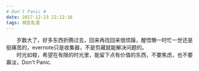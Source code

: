 ```yaml
---
# Don't Panic #
date: 2017-12-23 22:12:16
tags: 胡言乱语
---
```

&emsp;&emsp;岁数大了，好多东西折腾过去，回来再找回来很烦躁，醒悟懒一时忙一世还是挺痛苦的，evernote只是收集器，不是剪藏就能解决问题的。</br>
&emsp;&emsp;时光如梭，希望在有限的时光里，能留下点有价值的东西，不要焦虑，也不要寡淡，Don't Panic.</br>
